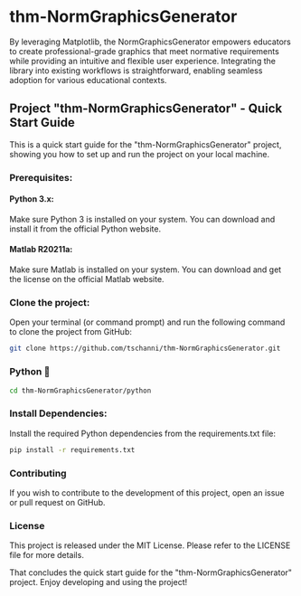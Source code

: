 # thm-NormGraphicsGenerator
By leveraging Matplotlib, the NormGraphicsGenerator empowers educators to create professional-grade graphics that meet normative requirements while providing an intuitive and flexible user experience. Integrating the library into existing workflows is straightforward, enabling seamless adoption for various educational contexts.

## Project "thm-NormGraphicsGenerator" - Quick Start Guide
This is a quick start guide for the "thm-NormGraphicsGenerator" project, showing you how to set up and run the project on your local machine.

### Prerequisites:
#### Python 3.x: 
Make sure Python 3 is installed on your system. You can download and install it from the official Python website.
#### Matlab R20211a: 
Make sure Matlab is installed on your system. You can download and get the license on the official Matlab website.

### Clone the project:
Open your terminal (or command prompt) and run the following command to clone the project from GitHub:

```bash
git clone https://github.com/tschanni/thm-NormGraphicsGenerator.git
```

### Python 🐍

```bash
cd thm-NormGraphicsGenerator/python
```
### Install Dependencies:
Install the required Python dependencies from the requirements.txt file:

```bash
pip install -r requirements.txt
```


### Contributing
If you wish to contribute to the development of this project, open an issue or pull request on GitHub.

### License
This project is released under the MIT License. Please refer to the LICENSE file for more details.

That concludes the quick start guide for the "thm-NormGraphicsGenerator" project. Enjoy developing and using the project!
